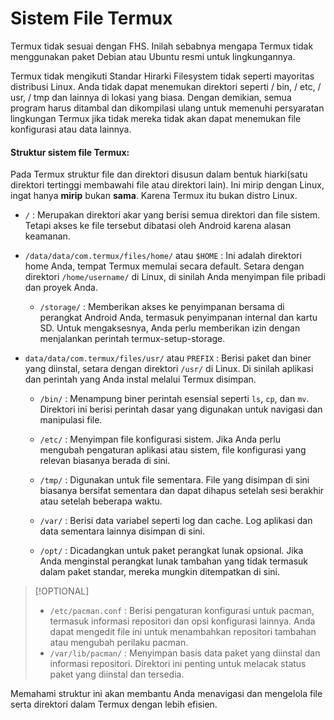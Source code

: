 # Sistem File Termux

Termux tidak sesuai dengan FHS. Inilah sebabnya mengapa Termux tidak menggunakan paket Debian atau Ubuntu resmi untuk lingkungannya.

Termux tidak mengikuti Standar Hirarki Filesystem tidak seperti mayoritas distribusi Linux. Anda tidak dapat menemukan direktori seperti / bin, / etc, / usr, / tmp dan lainnya di lokasi yang biasa. Dengan demikian, semua program harus ditambal dan dikompilasi ulang untuk memenuhi persyaratan lingkungan Termux jika tidak mereka tidak akan dapat menemukan file konfigurasi atau data lainnya.

#### Struktur sistem file Termux:

Pada Termux struktur file dan direktori disusun dalam bentuk hiarki(satu direktori tertinggi membawahi file atau direktori lain). Ini mirip dengan Linux, ingat hanya **mirip** bukan **sama**. Karena Termux itu bukan distro Linux.

- `/` : Merupakan direktori akar yang berisi semua direktori dan file sistem. Tetapi akses ke file tersebut dibatasi oleh Android karena alasan keamanan.

- `/data/data/com.termux/files/home/` atau `$HOME` : Ini adalah direktori home Anda, tempat Termux memulai secara default. Setara dengan direktori `/home/username/` di Linux, di sinilah Anda menyimpan file pribadi dan proyek Anda.

  - `/storage/` : Memberikan akses ke penyimpanan bersama di perangkat Android Anda, termasuk penyimpanan internal dan kartu SD. Untuk mengaksesnya, Anda perlu memberikan izin dengan menjalankan perintah termux-setup-storage.

- `data/data/com.termux/files/usr/` atau `PREFIX` : Berisi paket dan biner yang diinstal, setara dengan direktori `/usr/` di Linux. Di sinilah aplikasi dan perintah yang Anda instal melalui Termux disimpan.

  - `/bin/` : Menampung biner perintah esensial seperti `ls`, `cp`, dan `mv`. Direktori ini berisi perintah dasar yang digunakan untuk navigasi dan manipulasi file.

  - `/etc/` : Menyimpan file konfigurasi sistem. Jika Anda perlu mengubah pengaturan aplikasi atau sistem, file konfigurasi yang relevan biasanya berada di sini.

  - `/tmp/` : Digunakan untuk file sementara. File yang disimpan di sini biasanya bersifat sementara dan dapat dihapus setelah sesi berakhir atau setelah beberapa waktu.

  - `/var/` : Berisi data variabel seperti log dan cache. Log aplikasi dan data sementara lainnya disimpan di sini.

  - `/opt/` : Dicadangkan untuk paket perangkat lunak opsional. Jika Anda menginstal perangkat lunak tambahan yang tidak termasuk dalam paket standar, mereka mungkin ditempatkan di sini.

> [!OPTIONAL]
>
> - `/etc/pacman.conf` : Berisi pengaturan konfigurasi untuk pacman, termasuk informasi repositori dan opsi konfigurasi lainnya. Anda dapat mengedit file ini untuk menambahkan repositori tambahan atau mengubah perilaku pacman.
> - `/var/lib/pacman/` : Menyimpan basis data paket yang diinstal dan informasi repositori. Direktori ini penting untuk melacak status paket yang diinstal dan tersedia.

Memahami struktur ini akan membantu Anda menavigasi dan mengelola file serta direktori dalam Termux dengan lebih efisien.
